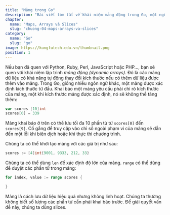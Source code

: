 ```yaml
---
title: "Mảng trong Go"
description: "Bài viết tóm tắt về khái niệm mảng động trong Go, một ngôn ngữ lập trình. Trong Go, mảng được khai báo với kích thước cố định từ đầu và không thể thay đổi. Bài viết giới thiệu cách khai báo, truy cập và khởi tạo mảng. Ngoài ra, bài viết cũng đề cập đến sự hạn chế của mảng và giới thiệu đến khái niệm slices - một cách linh hoạt hơn để lưu trữ dữ liệu."
chapter:
  name: "Maps, Arrays và Slices"
  slug: "chuong-04-maps-arrays-va-slices"
category:
  name: "Go"
  slug: "go"
image: https://kungfutech.edu.vn/thumbnail.png
position: 1
---
```


Nếu bạn đã quen với Python, Ruby, Perl, JavaScript hoặc PHP..., bạn sẽ quen với khái niệm lập trình _mảng động (dynamic arrays)_. Đó là các mảng dữ liệu có khả năng tự động thay đổi kích thước nếu có thêm dữ liệu được thêm vào mảng. Trong Go, giống nhiều ngôn ngữ khác, một mảng được xác định kích thước từ đầu. Khai báo một mảng yêu cầu phải chỉ rõ kích thước của mảng, một khi kích thước mảng được xác định, nó sẽ không thể tăng thêm:

```go
var scores [10]int
scores[0] = 339
```

Mảng khai báo ở trên có thể lưu tối đa 10 phần tử từ `scores[0]` đến `scores[9]`. Cố gắng để truy cập vào chỉ số ngoài phạm vi của mảng sẽ dẫn đến một lỗi khi biên dịch hoặc khi thực thi chương trình.

Chúng ta có thể khởi tạo mảng với các giá trị như sau:

```go
scores := [4]int{9001, 9333, 212, 33}
```

Chúng ta có thể dùng `len` để xác định độ lớn của mảng. `range` có thể dùng để duyệt các phần tử trong mảng:

```go
for index, value := range scores {

}
```

Mảng là cách lưu dữ liệu hiệu quả nhưng không linh hoạt. Chúng ta thường không biết số lượng các phần tử cần phải khai báo trước. Để giải quyết vấn đề này, chúng ta dùng slices.
